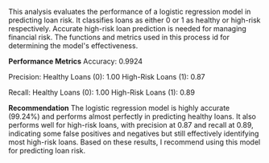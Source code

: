 This analysis evaluates the performance of a logistic regression model in predicting loan risk. It classifies loans as either 0 or 1 as healthy or high-risk respectively. 
Accurate high-risk loan prediction is needed for managing financial risk. 
The functions and metrics used in this process id for determining the model's effectiveness.

**Performance Metrics**
Accuracy: 0.9924

Precision:
Healthy Loans (0): 1.00
High-Risk Loans (1): 0.87

Recall:
Healthy Loans (0): 1.00
High-Risk Loans (1): 0.89

**Recommendation**
The logistic regression model is highly accurate (99.24%) and performs almost perfectly in predicting healthy loans. 
It also performs well for high-risk loans, with precision at 0.87 and recall at 0.89, indicating some false positives and negatives but still effectively identifying most high-risk loans. 
Based on these results, I recommend using this model for predicting loan risk.
